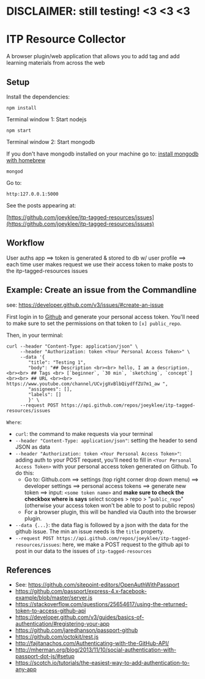 # DISCLAIMER: still testing! <3 <3 <3

# ITP Resource Collector

A browser plugin/web application that allows you to add tag and add learning materials from across the web 

## Setup

Install the dependencies:
```
npm install
```

Terminal window 1: Start nodejs
```
npm start
```

Terminal window 2: Start mongodb

If you don't have mongodb installed on your machine go to: [install mongodb with homebrew](https://docs.mongodb.com/manual/tutorial/install-mongodb-on-os-x/#install-mongodb-community-edition-with-homebrew)
```
mongod
```

Go to:
```
http:127.0.0.1:5000
```

See the posts appearing at:

[https://github.com/joeyklee/itp-tagged-resources/issues](https://github.com/joeyklee/itp-tagged-resources/issues)

## Workflow

User auths app ==> token is generated & stored to db w/ user profile ==> each time user makes request we use their access token to make posts to the itp-tagged-resources issues


## Example: Create an issue from the Commandline

see: https://developer.github.com/v3/issues/#create-an-issue

First login in to [Github](https://github.com) and generate your personal access token. You'll need to make sure to set the permissions on that token to `[x] public_repo`.

Then, in your terminal: 

```
curl --header "Content-Type: application/json" \
     --header "Authorization: token <Your Personal Access Token>" \
     --data '{
        "title": "Testing 1",
        "body": "## Description <br><br> hello, I am a description. <br><br> ## Tags <br> [`beginner`, `30 min`, `sketching`, `concept`] <br><br> ## URL <br><br> https://www.youtube.com/channel/UCvjgXvBlbQiydffZU7m1_aw ",
        "assignees": [],
        "labels": []
        }' \
     --request POST https://api.github.com/repos/joeyklee/itp-tagged-resources/issues
```

`Where`:

* `curl`: the command to make requests via your terminal
* `--header "Content-Type: application/json"`: setting the header to send JSON as data
* `--header "Authorization: token <Your Personal Access Token>"`: adding auth to your POST request, you'll need to fill in `<Your Personal Access Token>` with your personal access token generated on Github. To do this:
    - Go to: Github.com ==> settings (top right corner drop down menu) ==> developer settings ==> personal access tokens ==> generate new token ==> input: `<some token name>` and **make sure to check the checkbox where is says** select scopes > repo > "`public_repo`" (otherwise your access token won't be able to post to public repos)
    - For a browser plugin, this will be handled via Oauth into the browser plugin.
* `--data {...}`: the data flag is followed by a json with the data for the github issue. The min an issue needs is the `title` property.
* `--request POST https://api.github.com/repos/joeyklee/itp-tagged-resources/issues`: here, we make a POST request to the github api to post in our data to the issues of `itp-tagged-resources`


## References

- See: https://github.com/sitepoint-editors/OpenAuthWithPassport
- https://github.com/passport/express-4.x-facebook-example/blob/master/server.js
- https://stackoverflow.com/questions/25654617/using-the-returned-token-to-access-github-api
- https://developer.github.com/v3/guides/basics-of-authentication/#registering-your-app
- https://github.com/jaredhanson/passport-github
- https://github.com/octokit/rest.js
- http://fajitanachos.com/Authenticating-with-the-GitHub-API/
- http://mherman.org/blog/2013/11/10/social-authentication-with-passport-dot-js/#setup
- https://scotch.io/tutorials/the-easiest-way-to-add-authentication-to-any-app

